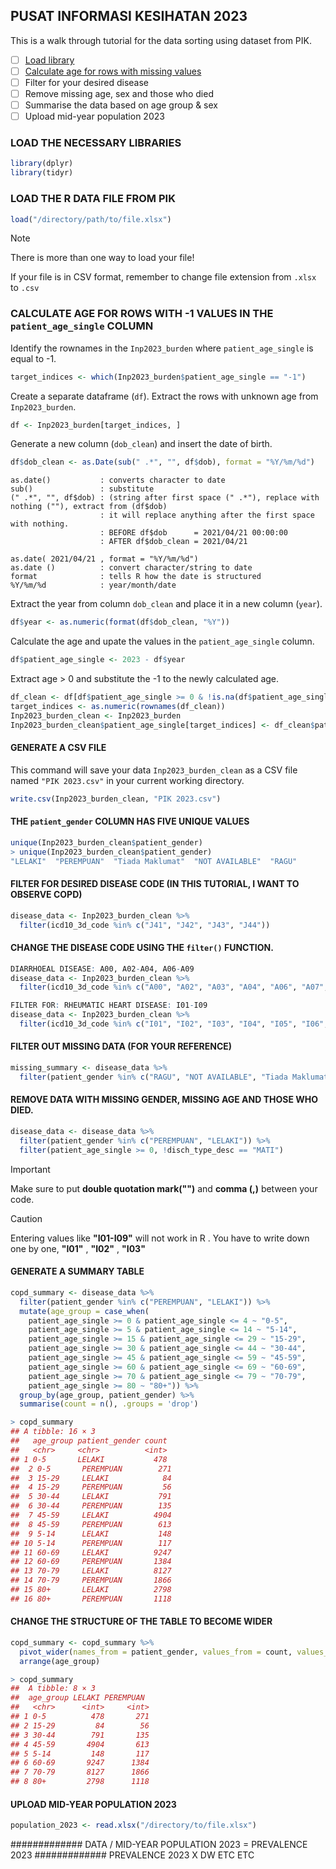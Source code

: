 ## PUSAT INFORMASI KESIHATAN 2023
This is a walk through tutorial for the data sorting using dataset from PIK.

- [ ] [Load library](#load-the-necessary-libraries)
- [ ] [Calculate age for rows with missing values](#CALCULATE-AGE-FOR-ROWS-WITH--1-VALUES-IN-THE-`patient_age_single`-COLUMN)
- [ ] Filter for your desired disease
- [ ] Remove missing age, sex and those who died
- [ ] Summarise the data based on age group & sex
- [ ] Upload mid-year population 2023

### LOAD THE NECESSARY LIBRARIES
```r
library(dplyr)
library(tidyr)
```

### LOAD THE R DATA FILE FROM PIK
```r
load("/directory/path/to/file.xlsx")
```
>[!NOTE]
>There is more than one way to load your file!
>
> If your file is in CSV format, remember to change file extension from `.xlsx` to `.csv`

### CALCULATE AGE FOR ROWS WITH -1 VALUES IN THE `patient_age_single` COLUMN
Identify the rownames in the `Inp2023_burden` where `patient_age_single` is equal to -1.
```r
target_indices <- which(Inp2023_burden$patient_age_single == "-1")
```

Create a separate dataframe (`df`). Extract the rows with unknown age from `Inp2023_burden`.
```r
df <- Inp2023_burden[target_indices, ]
```

Generate a new column (`dob_clean`) and insert the date of birth.
```r
df$dob_clean <- as.Date(sub(" .*", "", df$dob), format = "%Y/%m/%d")
```
```
as.date()           : converts character to date
sub()               : substitute
(" .*", "", df$dob) : (string after first space (" .*"), replace with nothing (""), extract from (df$dob)
                    : it will replace anything after the first space with nothing.
                    : BEFORE df$dob      = 2021/04/21 00:00:00
                    : AFTER df$dob_clean = 2021/04/21

as.date( 2021/04/21 , format = "%Y/%m/%d")
as.date ()          : convert character/string to date
format              : tells R how the date is structured
%Y/%m/%d            : year/month/date
```

Extract the year from column `dob_clean` and place it in a new column (`year`).
```r
df$year <- as.numeric(format(df$dob_clean, "%Y"))
```

Calculate the age and upate the values in the `patient_age_single` column.
```r
df$patient_age_single <- 2023 - df$year
```

Extract age > 0 and substitute the -1 to the newly calculated age.
```r
df_clean <- df[df$patient_age_single >= 0 & !is.na(df$patient_age_single), ]
target_indices <- as.numeric(rownames(df_clean))
Inp2023_burden_clean <- Inp2023_burden
Inp2023_burden_clean$patient_age_single[target_indices] <- df_clean$patient_age_single
```
#### GENERATE A CSV FILE
This command will save your data `Inp2023_burden_clean` as a CSV file named `"PIK 2023.csv"` in your current working directory.
```r
write.csv(Inp2023_burden_clean, "PIK 2023.csv")
```

#### THE `patient_gender` COLUMN HAS FIVE UNIQUE VALUES
```r
unique(Inp2023_burden_clean$patient_gender)
> unique(Inp2023_burden_clean$patient_gender)
"LELAKI"  "PEREMPUAN"  "Tiada Maklumat"  "NOT AVAILABLE"  "RAGU"
```

#### FILTER FOR DESIRED DISEASE CODE (IN THIS TUTORIAL, I WANT TO OBSERVE COPD)
```r
disease_data <- Inp2023_burden_clean %>% 
  filter(icd10_3d_code %in% c("J41", "J42", "J43", "J44"))
```
#### CHANGE THE DISEASE CODE USING THE ```filter()``` FUNCTION.
```r
DIARRHOEAL DISEASE: A00, A02-A04, A06-A09
disease_data <- Inp2023_burden_clean %>% 
  filter(icd10_3d_code %in% c("A00", "A02", "A03", "A04", "A06", "A07", "A08", "A09")) 
```
```r
FILTER FOR: RHEUMATIC HEART DISEASE: I01-I09
disease_data <- Inp2023_burden_clean %>% 
  filter(icd10_3d_code %in% c("I01", "I02", "I03", "I04", "I05", "I06", "I07", "I08", "I09"))
```

#### FILTER OUT MISSING DATA (FOR YOUR REFERENCE)
```r
missing_summary <- disease_data %>%
  filter(patient_gender %in% c("RAGU", "NOT AVAILABLE", "Tiada Maklumat") |  patient_age_single == "-1")
```

#### REMOVE DATA WITH MISSING GENDER, MISSING AGE AND THOSE WHO DIED.
```r
disease_data <- disease_data %>%
  filter(patient_gender %in% c("PEREMPUAN", "LELAKI")) %>%
  filter(patient_age_single >= 0, !disch_type_desc == "MATI")

```


>[!IMPORTANT]
> Make sure to put **double quotation mark("")** and **comma (,)** between your code.

>[!CAUTION]
> Entering values like **"I01-I09"** will not work in R .
> You have to write down one by one, **"I01"** , **"I02"** , **"I03"**

#### GENERATE A SUMMARY TABLE
```r
copd_summary <- disease_data %>%
  filter(patient_gender %in% c("PEREMPUAN", "LELAKI")) %>%
  mutate(age_group = case_when(
    patient_age_single >= 0 & patient_age_single <= 4 ~ "0-5",
    patient_age_single >= 5 & patient_age_single <= 14 ~ "5-14",
    patient_age_single >= 15 & patient_age_single <= 29 ~ "15-29",
    patient_age_single >= 30 & patient_age_single <= 44 ~ "30-44",
    patient_age_single >= 45 & patient_age_single <= 59 ~ "45-59",
    patient_age_single >= 60 & patient_age_single <= 69 ~ "60-69",
    patient_age_single >= 70 & patient_age_single <= 79 ~ "70-79",
    patient_age_single >= 80 ~ "80+")) %>%
  group_by(age_group, patient_gender) %>%
  summarise(count = n(), .groups = 'drop')
```
```r
> copd_summary
## A tibble: 16 × 3
##   age_group patient_gender count
##   <chr>     <chr>          <int>
## 1 0-5       LELAKI           478
##  2 0-5       PEREMPUAN        271
##  3 15-29     LELAKI            84
##  4 15-29     PEREMPUAN         56
##  5 30-44     LELAKI           791
##  6 30-44     PEREMPUAN        135
##  7 45-59     LELAKI          4904
##  8 45-59     PEREMPUAN        613
##  9 5-14      LELAKI           148
## 10 5-14      PEREMPUAN        117
## 11 60-69     LELAKI          9247
## 12 60-69     PEREMPUAN       1384
## 13 70-79     LELAKI          8127
## 14 70-79     PEREMPUAN       1866
## 15 80+       LELAKI          2798
## 16 80+       PEREMPUAN       1118
```
#### CHANGE THE STRUCTURE OF THE TABLE TO BECOME WIDER
```r
copd_summary <- copd_summary %>%
  pivot_wider(names_from = patient_gender, values_from = count, values_fill = 0) %>%
  arrange(age_group)
```

```r
> copd_summary
##  A tibble: 8 × 3
##  age_group LELAKI PEREMPUAN
##   <chr>      <int>     <int>
## 1 0-5          478       271
## 2 15-29         84        56
## 3 30-44        791       135
## 4 45-59       4904       613
## 5 5-14         148       117
## 6 60-69       9247      1384
## 7 70-79       8127      1866
## 8 80+         2798      1118
```

#### UPLOAD MID-YEAR POPULATION 2023
```r
population_2023 <- read.xlsx("/directory/to/file.xlsx")
```

############# DATA / MID-YEAR POPULATION 2023 = PREVALENCE 2023
############# PREVALENCE 2023 X DW ETC ETC
